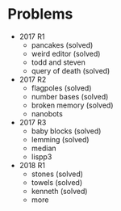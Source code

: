 # Problems
* 2017 R1
    * pancakes (solved)
    * weird editor (solved)
    * todd and steven
    * query of death (solved)
* 2017 R2
    * flagpoles (solved)
    * number bases (solved)
    * broken memory (solved)
    * nanobots
* 2017 R3
    * baby blocks (solved)
    * lemming (solved)
    * median
    * lispp3
* 2018 R1
    * stones (solved)
    * towels (solved)
    * kenneth (solved)
    * more
